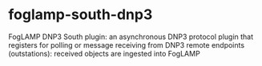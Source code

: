 # foglamp-south-dnp3
FogLAMP DNP3 South plugin: an asynchronous DNP3 protocol plugin that registers for polling or message receiving from DNP3 remote endpoints (outstations): received objects are ingested into FogLAMP
